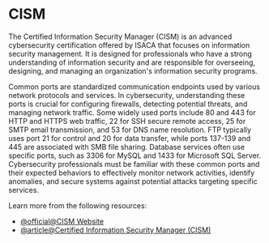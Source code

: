 # CISM

The Certified Information Security Manager (CISM) is an advanced cybersecurity certification offered by ISACA that focuses on information security management. It is designed for professionals who have a strong understanding of information security and are responsible for overseeing, designing, and managing an organization's information security programs.

Common ports are standardized communication endpoints used by various network protocols and services. In cybersecurity, understanding these ports is crucial for configuring firewalls, detecting potential threats, and managing network traffic. Some widely used ports include 80 and 443 for HTTP and HTTPS web traffic, 22 for SSH secure remote access, 25 for SMTP email transmission, and 53 for DNS name resolution. FTP typically uses port 21 for control and 20 for data transfer, while ports 137-139 and 445 are associated with SMB file sharing. Database services often use specific ports, such as 3306 for MySQL and 1433 for Microsoft SQL Server. Cybersecurity professionals must be familiar with these common ports and their expected behaviors to effectively monitor network activities, identify anomalies, and secure systems against potential attacks targeting specific services.

Learn more from the following resources:

- [@official@CISM Website](https://www.isaca.org/credentialing/cism)
- [@article@Certified Information Security Manager (CISM)](https://www.techtarget.com/searchsecurity/definition/certified-information-security-manager-CISM)